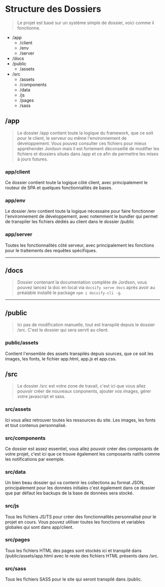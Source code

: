 # Structure des Dossiers

> Le projet est basé sur un système simple de dossier, voici comme il fonctionne.

* /app
    * /client
    * /env
    * /server
* /docs
* /public
    * /assets
* /src
    * /assets
    * /components
    * /data
    * /js
    * /pages
    * /sass

## /app

> Le dossier /app contient toute la logique du framework, que ce soit pour le client, le serveur ou même l'environnement de développement. Vous pouvez consulter ces fichiers pour mieux appréhender Jordson mais il est fortement déconseillé de modifier les fichiers et dossiers situés dans /app et ce afin de permettre les mises à jours futures.

### app/client

Ce dossier contient toute la logique côté client, avec principalement le routeur de SPA et quelques fonctionnalités de bases.

### app/env

Le dossier /env contient toute la logique nécessaire pour faire fonctionner l'environnement de développement, avec notemment le bundler qui permet de transpiler les fichiers dédiés au client dans le dossier /public

### app/server

Toutes les fonctionnalités côté serveur, avec principalement les fonctions pour le traitements des requêtes spécifiques.

---

## /docs

> Dossier contenant la documentation complète de Jordson, vous pouvez lancez la doc en local via `docsify serve docs` après avoir au préalable installé le package `npm i docsify-cli -g`.

---

## /public

> Ici pas de modification manuelle, tout est transpilé depuis le dossier /src. C'est le dossier qui sera servit au client.

### public/assets

Contient l'ensemble des assets transpilés depuis sources, que ce soit les images, les fonts, le fichier app.html, app.js et app.css.

## /src

> Le dossier /src est votre zone de travail, c'est ici que vous allez pouvoir créer de nouveaux conponents, ajouter vos images, gérer votre javascript et sass.

### src/assets

Ici vous allez retrouver toutes les ressources du site. Les images, les fonts et tout contenus personnalisé.

### src/components

Ce dossier est assez essentiel, vous allez pouvoir créer des composants de votre projet, c'est ici que ce trouve également les composants natifs comme les notifications par exemple.

### src/data

Un bien beau dossier qui va contenir les collections au format JSON, principalement pour les données initiales c'est également dans ce dossier que par défaut les backups de la base de données sera stocké.

### src/js

Tous les fichiers JS/TS pour créer des fonctionnalités personnalisé pour le projet en cours. Vous pouvez utiliser toutes les fonctions et variables globales qui sont dans app/client.

### src/pages

Tous les fichiers HTML des pages sont stockés ici et transpilé dans /public/assets/app.html avec le reste des fichiers HTML présents dans /src.

### src/sass

Tous les fichiers SASS pour le site qui seront transpilé dans /public.